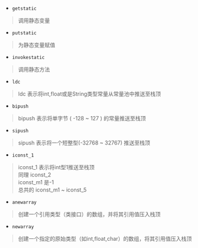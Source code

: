 - `getstatic`
> 调用静态变量
- `putstatic`
> 为静态变量赋值
- `invokestatic`
> 调用静态方法
- `ldc`
> ldc 表示将int,float或是String类型常量从常量池中推送至栈顶
- `bipush`
> bipush 表示将单字节 ( -128 ~ 127 ) 的常量推送至栈顶
- `sipush`
> sipush 表示将一个短整型(-32768 ~ 32767) 推送至栈顶
- `iconst_1`
>iconst_1 表示将int型1推送至栈顶
><br> 同理 iconst_2
><br> iconst_m1 是-1
><br> 总共的 iconst_m1 ~ iconst_5
- `anewarray`
> 创建一个引用类型（类接口）的数组，并将其引用值压入栈顶
- `newarray`
> 创建一个指定的原始类型（如int,float,char）的数组，将其引用值压入栈顶